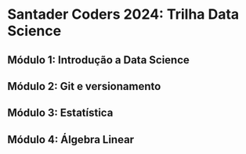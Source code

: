 # Santader Coders 2024: Trilha Data Science

## Módulo 1: Introdução a Data Science

## Módulo 2: Git e versionamento

## Módulo 3: Estatística

## Módulo 4: Álgebra Linear